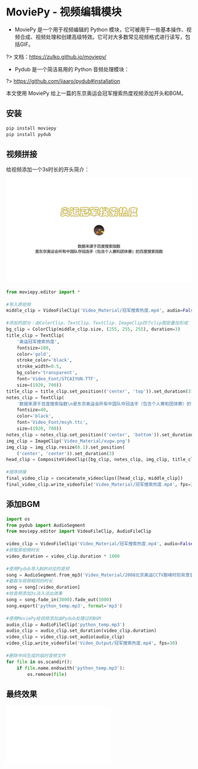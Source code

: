 # MoviePy - 视频编辑模块

- MoviePy 是一个用于视频编辑的 Python 模块，它可被用于一些基本操作、视频合成、视频处理和创建高级特效。它可对大多数常见视频格式进行读写，包括GIF。

?> 文档：<https://zulko.github.io/moviepy/>

- Pydub 是一个简洁易用的 Python 音频处理模块：

?> <https://github.com/jiaaro/pydub#installation>

本文使用 MoviePy 给上一篇的东京奥运会冠军搜索热度视频添加开头和BGM。

## 安装

``` bash
pip install moviepy
pip install pydub
```

## 视频拼接

给视频添加一个3s时长的开头简介：

![img](image/moviepy.png ':size=500')

``` python
from moviepy.editor import *

#导入原视频
middle_clip = VideoFileClip('Video_Material/冠军搜索热度.mp4', audio=False)

#添加的部分：由ColorClip、TextClip、TextClip、ImageClip四个clip图层叠加形成
bg_clip = ColorClip(middle_clip.size, (255, 255, 255), duration=3)
title_clip = TextClip(
    '奥运冠军搜索热度',
    fontsize=100,
    color='gold',
    stroke_color='black',
    stroke_width=0.5,
    bg_color='transparent',
    font='Video_Font/STCAIYUN.TTF',
    size=(1920, 700))
title_clip = title_clip.set_position(('center', 'top')).set_duration(3)
notes_clip = TextClip(
    '数据来源于百度搜索指数\n是东京奥运会所有中国队夺冠选手（包含个人赛和团体赛）的百度搜索指数',
    fontsize=40,
    color='black',
    font='Video_Font/msyh.ttc',
    size=(1920, 700))
notes_clip = notes_clip.set_position(('center', 'bottom')).set_duration(3)
img_clip = ImageClip('Video_Material/xugw.png')
img_clip = img_clip.resize(0.1).set_position(
    ('center', 'center')).set_duration(3)
head_clip = CompositeVideoClip([bg_clip, notes_clip, img_clip, title_clip])

#顺序拼接
final_video_clip = concatenate_videoclips([head_clip, middle_clip])
final_video_clip.write_videofile('Video_Material/冠军搜索热度.mp4', fps=30)
```

## 添加BGM

``` python
import os
from pydub import AudioSegment
from moviepy.editor import VideoFileClip, AudioFileClip

video_clip = VideoFileClip('Video_Material/冠军搜索热度.mp4', audio=False)
#获取原视频时长
video_duration = video_clip.duration * 1000

#使用Pydub导入BGM对应的音频
song = AudioSegment.from_mp3('Video_Material/2008北京奥运CCTV巅峰时刻背景音乐.mp3')
#截取与视频相同的时长
song = song[:video_duration]
#给音频添加3s淡入淡出效果
song = song.fade_in(3000).fade_out(3000)
song.export('python_temp.mp3', format='mp3')

#使用MoviePy给视频添加由Pydub处理过的BGM
audio_clip = AudioFileClip('python_temp.mp3')
audio_clip = audio_clip.set_duration(video_clip.duration)
video_clip = video_clip.set_audio(audio_clip)
video_clip.write_videofile('Video_Output/冠军搜索热度.mp4', fps=30)

#删除中间生成的临时音频文件
for file in os.scandir():
    if file.name.endswith('python_temp.mp3'):
        os.remove(file)
```

## 最终效果

<iframe src="//player.bilibili.com/player.html?aid=419687623&amp;bvid=BV163411r7Aw&amp;cid=385169533&amp;page=1" scrolling="no" border="0" frameborder="no" framespacing="0" allowfullscreen="true" height="160" width="285"> </iframe>
